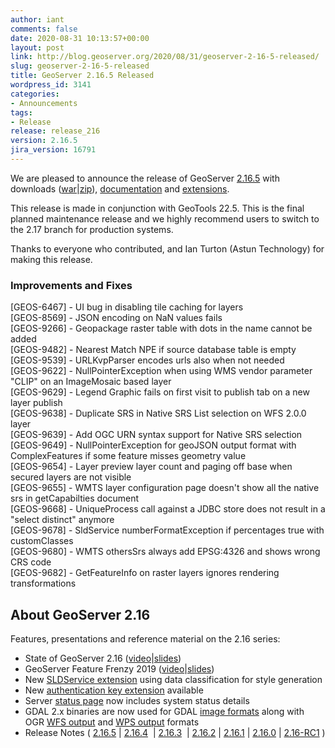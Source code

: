```yaml
---
author: iant
comments: false
date: 2020-08-31 10:13:57+00:00
layout: post
link: http://blog.geoserver.org/2020/08/31/geoserver-2-16-5-released/
slug: geoserver-2-16-5-released
title: GeoServer 2.16.5 Released
wordpress_id: 3141
categories:
- Announcements
tags:
- Release
release: release_216
version: 2.16.5
jira_version: 16791
---
```


We are pleased to announce the release of GeoServer [2.16.5](http://geoserver.org/release/2.16.5/) with downloads ([war](https://sourceforge.net/projects/geoserver/files/GeoServer/2.16.5/geoserver-2.16.5-war.zip/download)\|[zip](https://sourceforge.net/projects/geoserver/files/GeoServer/2.16.5/geoserver-2.16.5-war.zip/download)), [documentation](https://sourceforge.net/projects/geoserver/files/GeoServer/2.16.5/geoserver-2.16.5-war.zip/download) and [extensions](https://sourceforge.net/projects/geoserver/files/GeoServer/2.16.5/extensions/).

This release is made in conjunction with GeoTools 22.5. This is the final planned maintenance  release and we highly recommend users to switch to the 2.17 branch for production systems.

Thanks to everyone who contributed, and Ian Turton (Astun Technology) for making this release. 


### Improvements and Fixes

[GEOS-6467] - UI bug in disabling tile caching for layers  
[GEOS-8569] - JSON encoding on NaN values fails  
[GEOS-9266] - Geopackage raster table with dots in the name cannot be added  
[GEOS-9482] - Nearest Match NPE if source database table is empty  
[GEOS-9539] - URLKvpParser encodes urls also when not needed  
[GEOS-9622] - NullPointerException when using WMS vendor parameter "CLIP" on an ImageMosaic based layer  
[GEOS-9629] - Legend Graphic fails on first visit to publish tab on a new layer publish  
[GEOS-9638] - Duplicate SRS in Native SRS List selection on WFS 2.0.0 layer  
[GEOS-9639] - Add OGC URN syntax support for Native SRS selection  
[GEOS-9649] - NullPointerException for geoJSON output format with ComplexFeatures if some feature misses geometry value  
[GEOS-9654] - Layer preview layer count and paging off base when secured layers are not visible  
[GEOS-9655] - WMTS layer configuration page doesn't show all the native srs in getCapabilties document  
[GEOS-9668] - UniqueProcess call against a JDBC store does not result in a "select distinct" anymore  
[GEOS-9678] - SldService numberFormatException if percentages true with customClasses  
[GEOS-9680] - WMTS othersSrs always add EPSG:4326 and shows wrong CRS code  
[GEOS-9682] - GetFeatureInfo on raster layers ignores rendering transformations

## About GeoServer 2.16

Features, presentations and reference material on the 2.16 series:

* State of GeoServer 2.16 ([video](https://media.ccc.de/v/bucharest-169-state-of-geoserver-2019)\|[slides](https://docs.google.com/presentation/d/1eVD8H023fp-mbiP8vNX2GFDXTDnciRUW7MJ57hJpzoY/edit?usp=sharing))
* GeoServer Feature Frenzy 2019 ([video](https://media.ccc.de/v/bucharest-170-geoserver-feature-frenzy)\|[slides](https://docs.google.com/presentation/d/1AfQyNenkpq-bT-EN1ef_y_50CyIKwZKnzleTQUcBu_M/edit?usp=sharing))
* New [SLDService extension](https://docs.geoserver.org/stable/en/user/extensions/sldservice/index.html) using data classification for style generation
* New [authentication key extension](https://docs.geoserver.org/stable/en/user/extensions/authkey/index.html) available
* Server [status page](https://docs.geoserver.org/stable/en/user/configuration/status.html#system-status) now includes system status details
* GDAL 2.x binaries are now used for GDAL [image formats](https://docs.geoserver.org/stable/en/user/data/raster/gdal.html) along with OGR [WFS output](https://docs.geoserver.org/stable/en/user/extensions/ogr.html) and [WPS output](https://docs.geoserver.org/stable/en/user/extensions/ogr.html#ogr-based-wps-output-format) formats
* Release Notes ( [2.16.5](https://osgeo-org.atlassian.net/jira/secure/ReleaseNote.jspa?projectId=10000&version=16791) \| [2.16.4](https://osgeo-org.atlassian.net/jira/secure/ReleaseNote.jspa?projectId=10000&version=16786)  \| [2.16.3](https://osgeo-org.atlassian.net/jira/secure/ReleaseNote.jspa?projectId=10000&version=16777)  \| [2.16.2](https://osgeo-org.atlassian.net/secure/ReleaseNote.jspa?projectId=10000&version=16773) \| [2.16.1](https://osgeo-org.atlassian.net/secure/ReleaseNote.jspa?projectId=10000&version=16769) \| [2.16.0](https://osgeo-org.atlassian.net/secure/ReleaseNote.jspa?projectId=10000&version=16765) \| [2.16-RC1](https://osgeo-org.atlassian.net/secure/ReleaseNote.jspa?projectId=10000&version=16750) )








